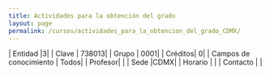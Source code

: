 ```yaml
---
title: Actividades para la obtención del grado
layout: page
permalink: /cursos/actividades_para_la_obtencion_del_grado_CDMX/
---
```


| Entidad |3|
| Clave | 738013|
| Grupo | 0001|
| Créditos| 0|
| Campos de conocimiento | Todos|
| Profesor| |
| Sede |CDMX|
| Horario | |
| Contacto | |
